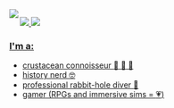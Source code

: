 <img align="left" img src="https://user-images.githubusercontent.com/32157169/197327167-2a108468-f540-4fa2-be46-5654bb85d500.png">

<a target="_blank" href="https://www.linkedin.com/in/eboni-m-39129219a/"><img src="https://img.shields.io/badge/LinkedIn-0077B5?style=for-the-badge&logo=linkedin&logoColor=white"/> <a target="_blank" href="https://curioushistonian.com"><img src="https://img.shields.io/badge/WordPress-%23117AC9.svg?style=for-the-badge&logo=WordPress&logoColor=white"/>

### I'm a:
- crustacean connoisseur :crab: :shrimp: :lobster:
- history nerd :nerd_face:
- professional rabbit-hole diver :rabbit: 
- gamer (RPGs and immersive sims = :heartpulse:) 

